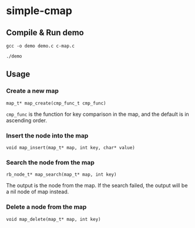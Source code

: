 # simple-cmap
## Compile & Run demo
`gcc -o demo demo.c c-map.c`

`./demo`
## Usage
### Create a new map
`map_t* map_create(cmp_func_t cmp_func)`

`cmp_func` is the function for key comparison in the map, and the default is in ascending order.  

### Insert the node into the map
`void map_insert(map_t* map, int key, char* value)`  

### Search the node from the map
`rb_node_t* map_search(map_t* map, int key)`

The output is the node from the map. If the search failed, the output will be a nil node of map instead.  

### Delete a node from the map
`void map_delete(map_t* map, int key)`

